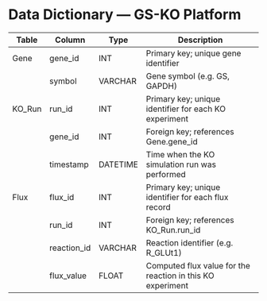 # Data Dictionary — GS-KO Platform

| Table      | Column        | Type      | Description                                                |
|------------|--------------|-----------|------------------------------------------------------------|
| Gene       | gene_id      | INT       | Primary key; unique gene identifier                        |
|            | symbol       | VARCHAR   | Gene symbol (e.g. GS, GAPDH)                              |
| KO_Run     | run_id       | INT       | Primary key; unique identifier for each KO experiment      |
|            | gene_id      | INT       | Foreign key; references Gene.gene_id                       |
|            | timestamp    | DATETIME  | Time when the KO simulation run was performed              |
| Flux       | flux_id      | INT       | Primary key; unique identifier for each flux record        |
|            | run_id       | INT       | Foreign key; references KO_Run.run_id                      |
|            | reaction_id  | VARCHAR   | Reaction identifier (e.g. R_GLUt1)                         |
|            | flux_value   | FLOAT     | Computed flux value for the reaction in this KO experiment |

